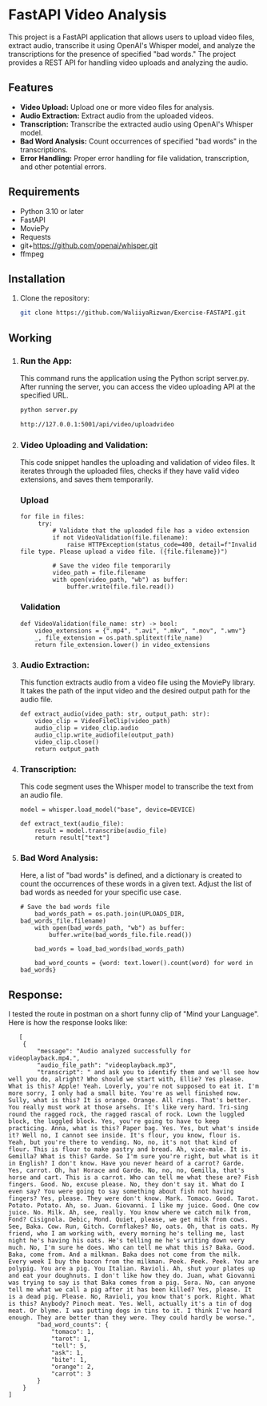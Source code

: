 # FastAPI Video Analysis

This project is a FastAPI application that allows users to upload video files, extract audio, transcribe it using OpenAI's Whisper model, and analyze the transcriptions for the presence of specified "bad words." The project provides a REST API for handling video uploads and analyzing the audio.

## Features

- **Video Upload:** Upload one or more video files for analysis.
- **Audio Extraction:** Extract audio from the uploaded videos.
- **Transcription:** Transcribe the extracted audio using OpenAI's Whisper model.
- **Bad Word Analysis:** Count occurrences of specified "bad words" in the transcriptions.
- **Error Handling:** Proper error handling for file validation, transcription, and other potential errors.

## Requirements

- Python 3.10 or later
- FastAPI
- MoviePy
- Requests
- git+https://github.com/openai/whisper.git 
- ffmpeg

## Installation

1. Clone the repository:

   ```bash
   git clone https://github.com/WaliiyaRizwan/Exercise-FASTAPI.git

## Working 
1. ### Run the App:
   This command runs the application using the Python script server.py. After running the server, you can access the video uploading API at the specified URL.
   ```bash
   python server.py

   http://127.0.0.1:5001/api/video/uploadvideo
   
2. ### Video Uploading and Validation:
   This code snippet handles the uploading and validation of video files. It iterates through the uploaded files, checks if they have valid video extensions, and saves them temporarily.
   ### Upload
   ```
   for file in files:
        try:
            # Validate that the uploaded file has a video extension
            if not VideoValidation(file.filename):
                raise HTTPException(status_code=400, detail=f"Invalid file type. Please upload a video file. ({file.filename})")

            # Save the video file temporarily
            video_path = file.filename
            with open(video_path, "wb") as buffer:
                buffer.write(file.file.read())
   ```
   ### Validation
   ```
   def VideoValidation(file_name: str) -> bool:
       video_extensions = {".mp4", ".avi", ".mkv", ".mov", ".wmv"} 
       _, file_extension = os.path.splitext(file_name)
       return file_extension.lower() in video_extensions
   ```

3. ### Audio Extraction:
   This function extracts audio from a video file using the MoviePy library. It takes the path of the input video and the desired output path for the audio file.
   ```
   def extract_audio(video_path: str, output_path: str):
       video_clip = VideoFileClip(video_path)
       audio_clip = video_clip.audio
       audio_clip.write_audiofile(output_path)
       video_clip.close()
       return output_path
   ```
    
4. ### Transcription:
   This code segment uses the Whisper model to transcribe the text from an audio file. 
   ```
   model = whisper.load_model("base", device=DEVICE)

   def extract_text(audio_file):
       result = model.transcribe(audio_file)
       return result["text"]
   ```
5. ### Bad Word Analysis:
   Here, a list of "bad words" is defined, and a dictionary is created to count the occurrences of these words in a given text. Adjust the list of bad words as needed for your specific use case.
   ```
   # Save the bad words file
       bad_words_path = os.path.join(UPLOADS_DIR, bad_words_file.filename)
       with open(bad_words_path, "wb") as buffer:
           buffer.write(bad_words_file.file.read())

       bad_words = load_bad_words(bad_words_path)

       bad_word_counts = {word: text.lower().count(word) for word in bad_words}
   ```

## Response:
I tested the route in postman on a short funny clip of "Mind your Language". Here is how the response looks like:

```
   [
    {
        "message": "Audio analyzed successfully for videoplayback.mp4.",
        "audio_file_path": "videoplayback.mp3",
        "transcript": " and ask you to identify them and we'll see how well you do, alright? Who should we start with, Ellie? Yes please. What is this? Apple! Yeah. Loverly, you're not supposed to eat it. I'm more sorry, I only had a small bite. You're as well finished now. Sully, what is this? It is orange. Orange. All rings. That's better. You really must work at those arsehs. It's like very hard. Tri-sing round the ragged rock, the ragged rascal of rock. Lown the luggled block, the luggled block. Yes, you're going to have to keep practicing. Anna, what is this? Paper bag. Yes. Yes, but what's inside it? Well no, I cannot see inside. It's flour, you know, flour is. Yeah, but you're there to vending. No, no, it's not that kind of flour. This is flour to make pastry and bread. Ah, vice-male. It is. Gemilla? What is this? Garde. So I'm sure you're right, but what is it in English? I don't know. Have you never heard of a carrot? Garde. Yes, carrot. Oh, ha! Horace and Garde. No, no, no, Gemilla, that's horse and cart. This is a carrot. Who can tell me what these are? Fish fingers. Good. No, excuse please. No, they don't say it. What do I even say? You were going to say something about fish not having fingers? Yes, please. They were don't know. Mark. Tomaco. Good. Tarot. Potato. Potato. Ah, so. Juan. Giovanni. I like my juice. Good. One cow juice. No. Milk. Ah, see, really. You know where we catch milk from, Fond? Cisignola. Debic, Mond. Quiet, please, we get milk from cows. See, Baka. Cow. Run, Gitch. Cornflakes? No, oats. Oh, that is oats. My friend, who I am working with, every morning he's telling me, last night he's having his oats. He's telling me he's writing down very much. No, I'm sure he does. Who can tell me what this is? Baka. Good. Baka, come from. And a milkman. Baka does not come from the milk. Every week I buy the bacon from the milkman. Peek. Peek. Peek. You are polypig. You are a pig. You Italian. Ravioli. Ah, shut your plates up and eat your doughnuts. I don't like how they do. Juan, what Giovanni was trying to say is that Baka comes from a pig. Sora. No, can anyone tell me what we call a pig after it has been killed? Yes, please. It is a dead pig. Please. No, Ravioli, you know that's pork. Right. What is this? Anybody? Pinoch meat. Yes. Well, actually it's a tin of dog meat. Or blyme. I was putting dogs in tins to it. I think I've heard enough. They are better than they were. They could hardly be worse.",
        "bad_word_counts": {
            "tomaco": 1,
            "tarot": 1,
            "tell": 5,
            "ask": 1,
            "bite": 1,
            "orange": 2,
            "carrot": 3
        }
    }
]

```
